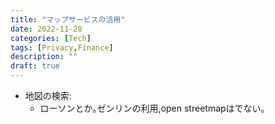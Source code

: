 ```yaml
---
title: "マップサービスの活用"
date: 2022-11-28
categories: [Tech]
tags: [Privacy,Finance]
description: ""
draft: true
---
```


- 地図の検索:
	- ローソンとか｡ゼンリンの利用,open streetmapはでない｡

